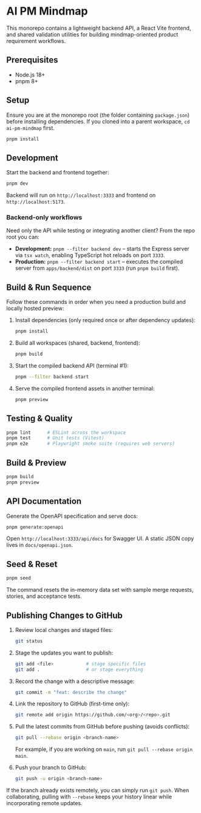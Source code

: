 # AI PM Mindmap

This monorepo contains a lightweight backend API, a React Vite frontend, and shared validation utilities for building mindmap-oriented product requirement workflows.

## Prerequisites

* Node.js 18+
* pnpm 8+

## Setup

Ensure you are at the monorepo root (the folder containing `package.json`) before installing dependencies. If you cloned into a
parent workspace, `cd ai-pm-mindmap` first.

```bash
pnpm install
```

## Development

Start the backend and frontend together:

```bash
pnpm dev
```

Backend will run on `http://localhost:3333` and frontend on `http://localhost:5173`.

### Backend-only workflows

Need only the API while testing or integrating another client? From the repo root you can:

- **Development:** `pnpm --filter backend dev` – starts the Express server via `tsx watch`, enabling TypeScript hot reloads on port `3333`.
- **Production:** `pnpm --filter backend start` – executes the compiled server from `apps/backend/dist` on port `3333` (run `pnpm build` first).

## Build & Run Sequence

Follow these commands in order when you need a production build and locally hosted preview:

1. Install dependencies (only required once or after dependency updates):

   ```bash
   pnpm install
   ```

2. Build all workspaces (shared, backend, frontend):

   ```bash
   pnpm build
   ```

3. Start the compiled backend API (terminal #1):

   ```bash
   pnpm --filter backend start
   ```

4. Serve the compiled frontend assets in another terminal:

   ```bash
   pnpm preview
   ```

## Testing & Quality

```bash
pnpm lint      # ESLint across the workspace
pnpm test      # Unit tests (Vitest)
pnpm e2e       # Playwright smoke suite (requires web servers)
```

## Build & Preview

```bash
pnpm build
pnpm preview
```

## API Documentation

Generate the OpenAPI specification and serve docs:

```bash
pnpm generate:openapi
```

Open `http://localhost:3333/api/docs` for Swagger UI. A static JSON copy lives in `docs/openapi.json`.

## Seed & Reset

```bash
pnpm seed
```

The command resets the in-memory data set with sample merge requests, stories, and acceptance tests.

## Publishing Changes to GitHub

1. Review local changes and staged files:

   ```bash
   git status
   ```

2. Stage the updates you want to publish:

   ```bash
   git add <file>            # stage specific files
   git add .                 # or stage everything
   ```

3. Record the change with a descriptive message:

   ```bash
   git commit -m "feat: describe the change"
   ```

4. Link the repository to GitHub (first-time only):

   ```bash
   git remote add origin https://github.com/<org>/<repo>.git
   ```

5. Pull the latest commits from GitHub before pushing (avoids conflicts):

   ```bash
   git pull --rebase origin <branch-name>
   ```

   For example, if you are working on `main`, run `git pull --rebase origin main`.

6. Push your branch to GitHub:

   ```bash
   git push -u origin <branch-name>
   ```

If the branch already exists remotely, you can simply run `git push`. When collaborating, pulling with `--rebase` keeps your history linear while incorporating remote updates.
